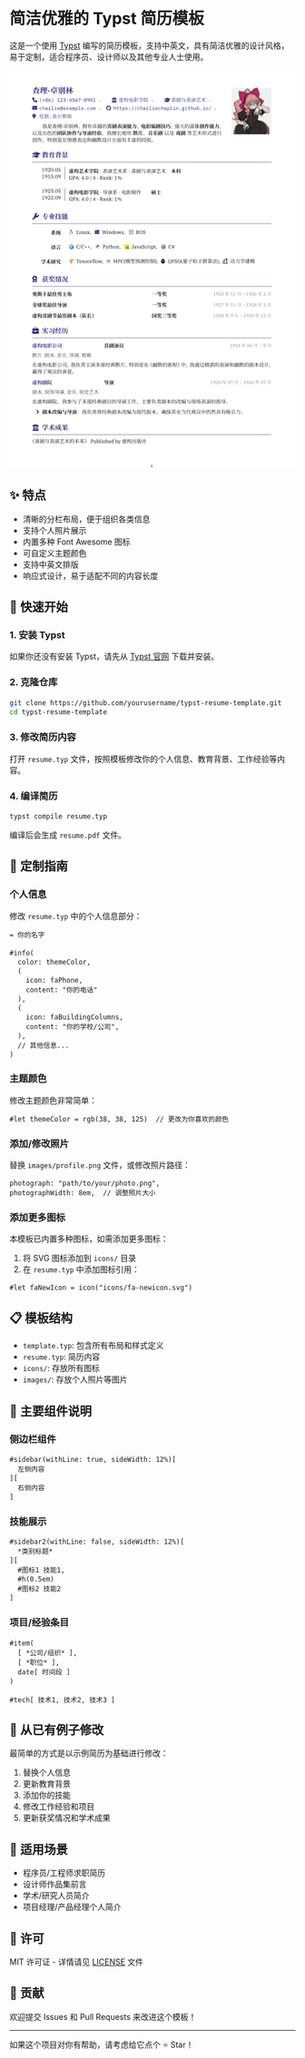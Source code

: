 # 简洁优雅的 Typst 简历模板

这是一个使用 [Typst](https://typst.app/) 编写的简历模板，支持中英文，具有简洁优雅的设计风格，易于定制，适合程序员、设计师以及其他专业人士使用。

![alt text](image.png)

## ✨ 特点

- 清晰的分栏布局，便于组织各类信息
- 支持个人照片展示
- 内置多种 Font Awesome 图标
- 可自定义主题颜色
- 支持中英文排版
- 响应式设计，易于适配不同的内容长度

## 🚀 快速开始

### 1. 安装 Typst 

如果你还没有安装 Typst，请先从 [Typst 官网](https://typst.app/) 下载并安装。

### 2. 克隆仓库

```bash
git clone https://github.com/yourusername/typst-resume-template.git
cd typst-resume-template
```

### 3. 修改简历内容

打开 `resume.typ` 文件，按照模板修改你的个人信息、教育背景、工作经验等内容。

### 4. 编译简历

```bash
typst compile resume.typ
```

编译后会生成 `resume.pdf` 文件。

## 📝 定制指南

### 个人信息

修改 `resume.typ` 中的个人信息部分：

```typ
= 你的名字

#info(
  color: themeColor,
  (
    icon: faPhone,
    content: "你的电话"
  ),
  (
    icon: faBuildingColumns,
    content: "你的学校/公司",
  ),
  // 其他信息...
)
```

### 主题颜色

修改主题颜色非常简单：

```typ
#let themeColor = rgb(38, 38, 125)  // 更改为你喜欢的颜色
```

### 添加/修改照片

替换 `images/profile.png` 文件，或修改照片路径：

```typ
photograph: "path/to/your/photo.png",
photographWidth: 8em,  // 调整照片大小
```

### 添加更多图标

本模板已内置多种图标，如需添加更多图标：

1. 将 SVG 图标添加到 `icons/` 目录
2. 在 `resume.typ` 中添加图标引用：

```typ
#let faNewIcon = icon("icons/fa-newicon.svg")
```

## 📋 模板结构

- `template.typ`: 包含所有布局和样式定义
- `resume.typ`: 简历内容
- `icons/`: 存放所有图标
- `images/`: 存放个人照片等图片

## 📄 主要组件说明

### 侧边栏组件

```typ
#sidebar(withLine: true, sideWidth: 12%)[
  左侧内容
][
  右侧内容
]
```

### 技能展示

```typ
#sidebar2(withLine: false, sideWidth: 12%)[
  *类别标题*
][
  #图标1 技能1,
  #h(0.5em)
  #图标2 技能2
]
```

### 项目/经验条目

```typ
#item(
  [ *公司/组织* ],
  [ *职位* ],
  date[ 时间段 ]
)

#tech[ 技术1, 技术2, 技术3 ]
```

## 🔄 从已有例子修改

最简单的方式是以示例简历为基础进行修改：

1. 替换个人信息
2. 更新教育背景
3. 添加你的技能
4. 修改工作经验和项目
5. 更新获奖情况和学术成果

## 🎯 适用场景

- 程序员/工程师求职简历
- 设计师作品集前言
- 学术/研究人员简介
- 项目经理/产品经理个人简介

## 📜 许可

MIT 许可证 - 详情请见 [LICENSE](LICENSE) 文件

## 🙏 贡献

欢迎提交 Issues 和 Pull Requests 来改进这个模板！

---

如果这个项目对你有帮助，请考虑给它点个 ⭐️ Star！
